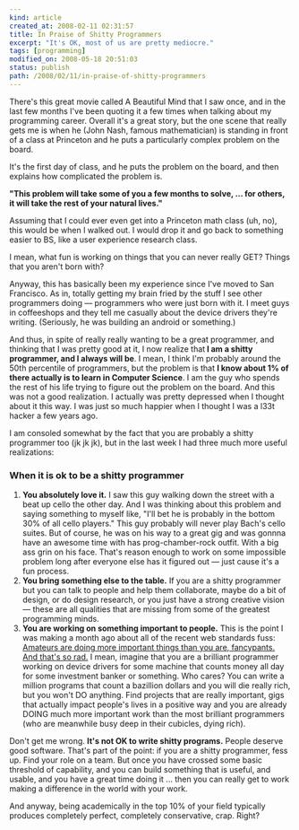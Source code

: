 ```yaml
---
kind: article
created_at: 2008-02-11 02:31:57
title: In Praise of Shitty Programmers
excerpt: "It's OK, most of us are pretty mediocre."
tags: [programming]
modified_on: 2008-05-18 20:51:03
status: publish 
path: /2008/02/11/in-praise-of-shitty-programmers
---
```


There's this great movie called A Beautiful Mind that I saw once, and in the last few months I've been quoting it a few times when talking about my programming career. Overall it's a great story, but the one scene that really gets me is when he (John Nash, famous mathematician) is standing in front of a class at Princeton and he puts a particularly complex problem on the board. 

It's the first day of class, and he puts the problem on the board, and then explains how complicated the problem is. 

<strong>"This problem will take some of you a few months to solve, ... for others, it will take the rest of your natural lives."</strong>

Assuming that I could ever even get into a Princeton math class (uh, no), this would be when I walked out. I would drop it and go back to something easier to BS, like a user experience research class. 

I mean, what fun is working on things that you can never really GET? Things that you aren't born with? 

Anyway, this has basically been my experience since I've moved to San Francisco. As in, totally getting my brain fried by the stuff I see other programmers doing &mdash; programmers who were just born with it. I meet guys in coffeeshops and they tell me casually about the device drivers they're writing. (Seriously, he was building an android or something.) 

And thus, in spite of really really wanting to be a great programmer, and thinking that I was pretty good at it, I now realize that<strong> I am a shitty programmer, and I always will be</strong>. I mean, I think I'm probably around the 50th percentile  of programmers, but the problem is that <strong>I know about 1% of there actually is to learn in Computer Science</strong>. I am the guy who spends the rest of his life trying to figure out the problem on the board. And this was not a good realization. I actually was pretty depressed when I thought about it this way. I was just so much happier when I thought I was a l33t hacker a few years ago. 

I am consoled somewhat by the fact that you are probably a shitty programmer too (jk jk jk), but in the last week I had three much more useful realizations: 

<h3> When it is ok to be a shitty programmer </h3>  

<ol>
<li><strong>You absolutely love it.</strong> I saw this guy walking down the street with a beat up cello the other day. And I was thinking about this problem and saying something to myself like, "I'll bet he is probably in the bottom 30% of all cello players." This guy probably will never play Bach's cello suites. But of course, he was on his way to a great gig and was gonnna have an awesome time with has prog-chamber-rock outfit. With a big ass grin on his face. That's reason enough to work on some impossible problem long after everyone else has it figured out &mdash; just cause it's a fun process. </li>
<li> <strong>You bring something else to the table.</strong> If you are a shitty programmer but you can talk to people and help them collaborate, maybe do a bit of design, or do design research, or you just have a strong creative vision &mdash; these are all qualities that are missing from some of the greatest programming minds. </li>
<li><strong>You are working on something important to people.</strong> This is the point I was making a month ago about all of the recent web standards fuss: <a href="http://www.unthinkingly.com/2007/12/21/ok-nevermind-actually-the-future-is-in-the-past/">Amateurs are doing more important things than you are, fancypants. And that's so rad.</a> I mean, imagine that you are a brilliant programmer working on device drivers for some machine that counts money all day for some investment banker or something. Who cares? You can write a million programs that count a bazillion dollars and you will die really rich, but you won't DO anything. Find projects that are really important, gigs that actually impact people's lives in a positive way and you are already DOING much more important work than the most brilliant programmers (who are meanwhile busy deep in their cubicles, dying rich).
</li></ol>

Don't get me wrong. <strong>It's not OK to write shitty programs.</strong> People deserve good software. That's part of the point: if you are a shitty programmer, fess up. Find your role on a team. But once you have crossed some basic threshold of capability, and you can build something that is useful, and usable, and you have a great time doing it ... then you can really get to work making a difference in the world with your work.

And anyway, being academically in the top 10% of your field typically produces completely perfect, completely conservative, crap. Right?
